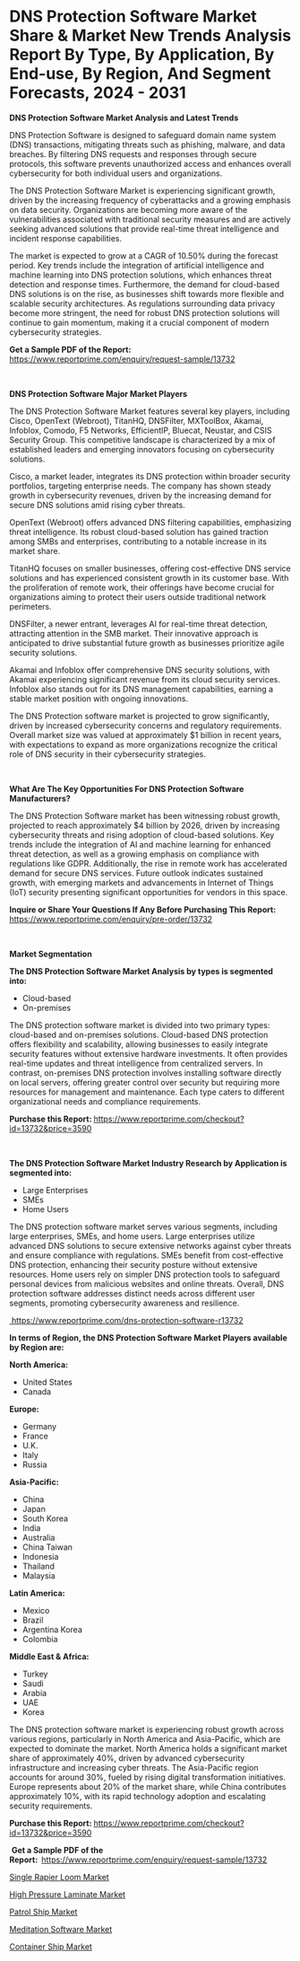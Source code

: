 <p><h1>DNS Protection Software Market Share & Market New Trends Analysis Report By Type, By Application, By End-use, By Region, And Segment Forecasts, 2024 - 2031</h1></p><p><strong>DNS Protection Software Market Analysis and Latest Trends</strong></p>
<p><p>DNS Protection Software is designed to safeguard domain name system (DNS) transactions, mitigating threats such as phishing, malware, and data breaches. By filtering DNS requests and responses through secure protocols, this software prevents unauthorized access and enhances overall cybersecurity for both individual users and organizations. </p><p>The DNS Protection Software Market is experiencing significant growth, driven by the increasing frequency of cyberattacks and a growing emphasis on data security. Organizations are becoming more aware of the vulnerabilities associated with traditional security measures and are actively seeking advanced solutions that provide real-time threat intelligence and incident response capabilities. </p><p>The market is expected to grow at a CAGR of 10.50% during the forecast period. Key trends include the integration of artificial intelligence and machine learning into DNS protection solutions, which enhances threat detection and response times. Furthermore, the demand for cloud-based DNS solutions is on the rise, as businesses shift towards more flexible and scalable security architectures. As regulations surrounding data privacy become more stringent, the need for robust DNS protection solutions will continue to gain momentum, making it a crucial component of modern cybersecurity strategies.</p></p>
<p><strong>Get a Sample PDF of the Report:&nbsp;</strong> <a href="https://www.reportprime.com/enquiry/request-sample/13732?utm_campaign=1847&utm_medium=2&utm_source=Github&utm_content=ia&utm_term=29112024&utm_id=dns-protection-software">https://www.reportprime.com/enquiry/request-sample/13732</a></p>
<p>&nbsp;</p>
<p><strong>DNS Protection Software Major Market Players</strong></p>
<p><p>The DNS Protection Software Market features several key players, including Cisco, OpenText (Webroot), TitanHQ, DNSFilter, MXToolBox, Akamai, Infoblox, Comodo, F5 Networks, EfficientIP, Bluecat, Neustar, and CSIS Security Group. This competitive landscape is characterized by a mix of established leaders and emerging innovators focusing on cybersecurity solutions.</p><p>Cisco, a market leader, integrates its DNS protection within broader security portfolios, targeting enterprise needs. The company has shown steady growth in cybersecurity revenues, driven by the increasing demand for secure DNS solutions amid rising cyber threats.</p><p>OpenText (Webroot) offers advanced DNS filtering capabilities, emphasizing threat intelligence. Its robust cloud-based solution has gained traction among SMBs and enterprises, contributing to a notable increase in its market share.</p><p>TitanHQ focuses on smaller businesses, offering cost-effective DNS service solutions and has experienced consistent growth in its customer base. With the proliferation of remote work, their offerings have become crucial for organizations aiming to protect their users outside traditional network perimeters.</p><p>DNSFilter, a newer entrant, leverages AI for real-time threat detection, attracting attention in the SMB market. Their innovative approach is anticipated to drive substantial future growth as businesses prioritize agile security solutions.</p><p>Akamai and Infoblox offer comprehensive DNS security solutions, with Akamai experiencing significant revenue from its cloud security services. Infoblox also stands out for its DNS management capabilities, earning a stable market position with ongoing innovations.</p><p>The DNS Protection software market is projected to grow significantly, driven by increased cybersecurity concerns and regulatory requirements. Overall market size was valued at approximately $1 billion in recent years, with expectations to expand as more organizations recognize the critical role of DNS security in their cybersecurity strategies.</p></p>
<p>&nbsp;</p>
<p><strong>What Are The Key Opportunities For DNS Protection Software Manufacturers?</strong></p>
<p><p>The DNS Protection Software market has been witnessing robust growth, projected to reach approximately $4 billion by 2026, driven by increasing cybersecurity threats and rising adoption of cloud-based solutions. Key trends include the integration of AI and machine learning for enhanced threat detection, as well as a growing emphasis on compliance with regulations like GDPR. Additionally, the rise in remote work has accelerated demand for secure DNS services. Future outlook indicates sustained growth, with emerging markets and advancements in Internet of Things (IoT) security presenting significant opportunities for vendors in this space.</p></p>
<p><strong>Inquire or Share Your Questions If Any Before Purchasing This Report:</strong> <a href="https://www.reportprime.com/enquiry/pre-order/13732?utm_campaign=1847&utm_medium=2&utm_source=Github&utm_content=ia&utm_term=29112024&utm_id=dns-protection-software">https://www.reportprime.com/enquiry/pre-order/13732</a></p>
<p>&nbsp;</p>
<p><strong>Market Segmentation</strong></p>
<p><strong>The DNS Protection Software Market Analysis by types is segmented into:</strong></p>
<p><ul><li>Cloud-based</li><li>On-premises</li></ul></p>
<p><p>The DNS protection software market is divided into two primary types: cloud-based and on-premises solutions. Cloud-based DNS protection offers flexibility and scalability, allowing businesses to easily integrate security features without extensive hardware investments. It often provides real-time updates and threat intelligence from centralized servers. In contrast, on-premises DNS protection involves installing software directly on local servers, offering greater control over security but requiring more resources for management and maintenance. Each type caters to different organizational needs and compliance requirements.</p></p>
<p><strong>Purchase this Report:&nbsp;</strong><a href="https://www.reportprime.com/checkout?id=13732&price=3590&utm_campaign=1847&utm_medium=2&utm_source=Github&utm_content=ia&utm_term=29112024&utm_id=dns-protection-software">https://www.reportprime.com/checkout?id=13732&price=3590</a></p>
<p>&nbsp;</p>
<p><strong>The DNS Protection Software Market Industry Research by Application is segmented into:</strong></p>
<p><ul><li>Large Enterprises</li><li>SMEs</li><li>Home Users</li></ul></p>
<p><p>The DNS protection software market serves various segments, including large enterprises, SMEs, and home users. Large enterprises utilize advanced DNS solutions to secure extensive networks against cyber threats and ensure compliance with regulations. SMEs benefit from cost-effective DNS protection, enhancing their security posture without extensive resources. Home users rely on simpler DNS protection tools to safeguard personal devices from malicious websites and online threats. Overall, DNS protection software addresses distinct needs across different user segments, promoting cybersecurity awareness and resilience.</p></p>
<p><a href="https://www.reportprime.com/dns-protection-software-r13732?utm_campaign=1847&utm_medium=2&utm_source=Github&utm_content=ia&utm_term=29112024&utm_id=dns-protection-software">&nbsp;https://www.reportprime.com/dns-protection-software-r13732</a></p>
<p><strong>In terms of Region, the DNS Protection Software Market Players available by Region are:</strong></p>
<p>
    <p> <strong> North America: </strong>
        <ul>
            <li>United States</li>
            <li>Canada</li>
        </ul>
        </p> 
    <p> <strong> Europe: </strong>
        <ul>
            <li>Germany</li>
            <li>France</li>
            <li>U.K.</li>
            <li>Italy</li>
            <li>Russia</li>
        </ul>
        </p> 
    <p> <strong> Asia-Pacific: </strong>
        <ul>
            <li>China</li>
            <li>Japan</li>
            <li>South Korea</li>
            <li>India</li>
            <li>Australia</li>
            <li>China Taiwan</li>
            <li>Indonesia</li>
            <li>Thailand</li>
            <li>Malaysia</li>
        </ul>
        </p> 
    <p> <strong> Latin America: </strong>
        <ul>
            <li>Mexico</li>
            <li>Brazil</li>
            <li>Argentina Korea</li>
            <li>Colombia</li>
        </ul>
        </p> 
    <p> <strong> Middle East & Africa: </strong>
        <ul>
            <li>Turkey</li>
            <li>Saudi</li>
            <li>Arabia</li>
            <li>UAE</li>
            <li>Korea</li>
        </ul>
    </p>
    </p>
<p><p>The DNS protection software market is experiencing robust growth across various regions, particularly in North America and Asia-Pacific, which are expected to dominate the market. North America holds a significant market share of approximately 40%, driven by advanced cybersecurity infrastructure and increasing cyber threats. The Asia-Pacific region accounts for around 30%, fueled by rising digital transformation initiatives. Europe represents about 20% of the market share, while China contributes approximately 10%, with its rapid technology adoption and escalating security requirements.</p></p>
<p><strong>Purchase this Report: </strong><a href="https://www.reportprime.com/checkout?id=13732&price=3590&utm_campaign=1847&utm_medium=2&utm_source=Github&utm_content=ia&utm_term=29112024&utm_id=dns-protection-software">https://www.reportprime.com/checkout?id=13732&price=3590</a></p>
<p>&nbsp;<strong>Get a Sample PDF of the Report:&nbsp;&nbsp;</strong><a href="https://www.reportprime.com/enquiry/request-sample/13732?utm_campaign=1847&utm_medium=2&utm_source=Github&utm_content=ia&utm_term=29112024&utm_id=dns-protection-software">https://www.reportprime.com/enquiry/request-sample/13732</a></p>
<p><strong></strong></p>
<p><p><a href="https://issuu.com/reportprime-2/docs/single-rapier-loom-market-size-2030.pptx?utm_campaign=1847&utm_medium=2&utm_source=Github&utm_content=ia&utm_term=29112024&utm_id=dns-protection-software">Single Rapier Loom Market</a></p><p><a href="https://issuu.com/reportprime-2/docs/high-pressure-laminate-market-size-2030.pptx?utm_campaign=1847&utm_medium=2&utm_source=Github&utm_content=ia&utm_term=29112024&utm_id=dns-protection-software">High Pressure Laminate Market</a></p><p><a href="https://www.linkedin.com/pulse/insights-patrol-ship-industry-market-financial-status-size-zyrvc?utm_campaign=1847&utm_medium=2&utm_source=Github&utm_content=ia&utm_term=29112024&utm_id=dns-protection-software">Patrol Ship Market</a></p><p><a href="https://github.com/borgmrikki329/Market-Research-Report-List-1/blob/main/meditation-software-market.md?utm_campaign=1847&utm_medium=2&utm_source=Github&utm_content=ia&utm_term=29112024&utm_id=dns-protection-software">Meditation Software Market</a></p><p><a href="https://www.linkedin.com/pulse/research-examination-onthe-container-ship-marketsize-share-vofbc?utm_campaign=1847&utm_medium=2&utm_source=Github&utm_content=ia&utm_term=29112024&utm_id=dns-protection-software">Container Ship Market</a></p></p>